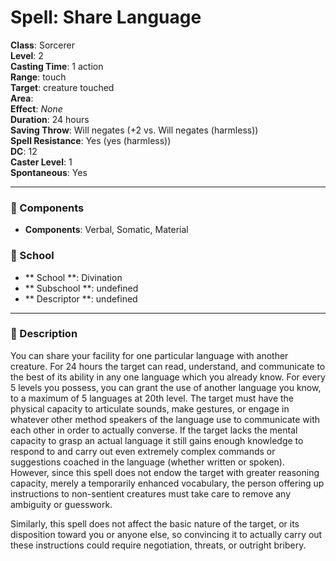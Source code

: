 
# Spell: Share Language
**Class**: Sorcerer  
**Level**: 2  
**Casting Time**: 1 action  
**Range**: touch  
**Target**: creature touched  
**Area**:   
**Effect**: _None_  
**Duration**: 24 hours  
**Saving Throw**: Will negates (+2 vs. Will negates (harmless))  
**Spell Resistance**: Yes (yes (harmless))  
**DC**: 12  
**Caster Level**: 1  
**Spontaneous**: Yes

---

### 🔮 Components
- **Components**: Verbal, Somatic, Material

### 🏫 School
- ** School **: Divination
- ** Subschool **: undefined
- ** Descriptor **: undefined
---

### 📜 Description
You can share your facility for one particular language with another creature. For 24 hours the target can read, understand, and communicate to the best of its ability in any one language which you already know. For every 5 levels you possess, you can grant the use of another language you know, to a maximum of 5 languages at 20th level. The target must have the physical capacity to articulate sounds, make gestures, or engage in whatever other method speakers of the language use to communicate with each other in order to actually converse. If the target lacks the mental capacity to grasp an actual language it still gains enough knowledge to respond to and carry out even extremely complex commands or suggestions coached in the language (whether written or spoken). However, since this spell does not endow the target with greater reasoning capacity, merely a temporarily enhanced vocabulary, the person offering up instructions to non-sentient creatures must take care to remove any ambiguity or guesswork. 

Similarly, this spell does not affect the basic nature of the target, or its disposition toward you or anyone else, so convincing it to actually carry out these instructions could require negotiation, threats, or outright bribery.
